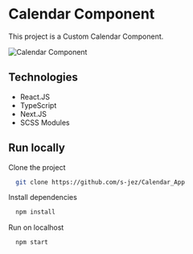# Calendar Component

This project is a Custom Calendar Component.

![Calendar Component](https://i.imgur.com/yYpomb6.jpg)

## Technologies
- React.JS
- TypeScript
- Next.JS
- SCSS Modules

## Run locally

Clone the project

```bash
  git clone https://github.com/s-jez/Calendar_App
```

Install dependencies

```bash
  npm install
```

Run on localhost

```bash
  npm start
```
